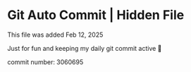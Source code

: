 # Git Auto Commit | Hidden File

This file was added Feb 12, 2025

Just for fun and keeping my daily git commit active 🤪

commit number: 3060695
